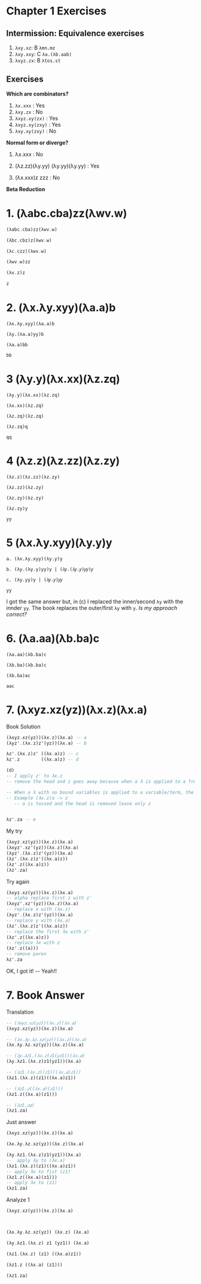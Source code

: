 # Chapter 1 Exercises

## Intermission: Equivalence exercises

1. `λxy.xz`: B `λmn.mz`
2. `λxy.xxy`: C `λa.(λb.aab)`
3. `λxyz.zx`: B `λtos.st`

## Exercises

**Which are combinators?**

1. `λx.xxx` : Yes
2. `λxy.zx` : No
3. `λxyz.xy(zx)` : Yes
4. `λxyz.xy(zxy)` : Yes
5. `λxy.xy(zxy)` : No

**Normal form or diverge?**

1. λx.xxx : No

2. (λz.zz)(λy.yy)
   (λy.yy)(λy.yy) : Yes

3. (λx.xxx)z
   zzz : No

**Beta Reduction**

# 1. (λabc.cba)zz(λwv.w)

```haskell
(λabc.cba)zz(λwv.w)

(λbc.cbz)z(λwv.w)

(λc.czz)(λwv.w)

(λwv.w)zz

(λv.z)z

z

```

# 2. (λx.λy.xyy)(λa.a)b

```
(λx.λy.xyy)(λa.a)b

(λy.(λa.a)yy)b

(λa.a)bb

bb
```

# 3 (λy.y)(λx.xx)(λz.zq)

```
(λy.y)(λx.xx)(λz.zq)

(λx.xx)(λz.zq)

(λz.zq)(λz.zq)

(λz.zq)q

qq

```

# 4 (λz.z)(λz.zz)(λz.zy)

```
(λz.z)(λz.zz)(λz.zy)

(λz.zz)(λz.zy)

(λz.zy)(λz.zy)

(λz.zy)y

yy

```

# 5 (λx.λy.xyy)(λy.y)y

```
a. (λx.λy.xyy)(λy.y)y

b. (λy.(λy.y)yy)y | (𝜆𝑦.(𝜆𝑦.𝑦)𝑦𝑦)𝑦

c. (λy.yy)y | (𝜆𝑦.𝑦)𝑦𝑦

yy

```

I got the same answer but, in (c) I replaced the inner/second `λy` with the innder `yy`. The book replaces the outer/first `λy` with `y`. _Is my approach correct?_

# 6. (λa.aa)(λb.ba)c

```
(λa.aa)(λb.ba)c

(λb.ba)(λb.ba)c

(λb.ba)ac

aac

```

# 7. (λxyz.xz(yz))(λx.z)(λx.a)

Book Solution

```haskell
(λxyz.xz(yz))(λx.z)(λx.a) -- a
(λyz'.(λx.z)z'(yz))(λx.a) -- b

λz'.(λx.z)z' ((λx.a)z) -- c
λz'.z        ((λx.a)z) -- d

(d)
-- I apply z' to λx.z
-- remove the head and z goes away because when a λ is applied to a free & the body has a free variable, the head is removed and the free variable is tossed. All that remains is the term t which the λ is being applied.

-- When a λ with no bound variables is applied to a variable/term, the variable/term it is applied to goes away because it is not referenced in the body of the λ. What remains is the free variables.
-- Example (λx.z)a -> z
   -- a is tossed and the head is removed leave only z


λz'.za -- e
```

My try

```haskell
(λxyz.xz(yz))(λx.z)(λx.a)
(λxyz'.xz'(yz))(λx.z)(λx.a)
(λyz'.(λx.z)z'(yz))(λx.a)
(λz'.(λx.z)z'((λx.a)z))
(λz'.z((λx.a)z))
(λz'.za)


```

Try again

```haskell
(λxyz.xz(yz))(λx.z)(λx.a)
-- alpha replace first z with z'
(λxyz'.xz'(yz))(λx.z)(λx.a)
-- replace x with (λx.z)
(λyz'.(λx.z)z'(yz))(λx.a)
-- replace y with (λx.a)
(λz'.(λx.z)z'((λx.a)z))
-- replace the first λx with z'
(λz'.z((λx.a)z))
-- replace λx with z
(λz'.z((a)))
-- remove paren
λz'.za
```

OK, I got it! -- Yeah!!

# 7. Book Answer

Translation

```haskell
-- (𝜆𝑥𝑦𝑧.𝑥𝑧(𝑦𝑧))(𝜆𝑥.𝑧)(𝜆𝑥.𝑎)
(λxyz.xz(yz))(λx.z)(λx.a)

-- (𝜆𝑥.𝜆𝑦.𝜆𝑧.𝑥𝑧(𝑦𝑧))(𝜆𝑥.𝑧)(𝜆𝑥.𝑎)
(λx.λy.λz.xz(yz))(λx.z)(λx.a)

-- (𝜆𝑦.𝜆𝑧1.(𝜆𝑥.𝑧)𝑧1(𝑦𝑧1))(𝜆𝑥.𝑎)
(λy.λz1.(λx.z)z1(yz1))(λx.a)

-- (𝜆𝑧1.(𝜆𝑥.𝑧)(𝑧1)((𝜆𝑥.𝑎)𝑧1))
(λz1.(λx.z)(z1)((λx.a)z1))

-- (𝜆𝑧1.𝑧((𝜆𝑥.𝑎)(𝑧1)))
(λz1.z((λx.a)(z1)))

-- (𝜆𝑧1.𝑧𝑎)
(λz1.za)
```

Just answer

```haskell
(λxyz.xz(yz))(λx.z)(λx.a)

(λx.λy.λz.xz(yz))(λx.z)(λx.a)

(λy.λz1.(λx.z)z1(yz1))(λx.a)
--  apply λy to (λx.a)
(λz1.(λx.z)(z1)((λx.a)z1))
-- apply λx to fist (z1)
(λz1.z((λx.a)(z1)))
-- apply λx to (z1)
(λz1.za)
```

Analyze 1

```haskell
(λxyz.xz(yz))(λx.z)(λx.a)



(λx.λy.λz.xz(yz)) (λx.z) (λx.a)

(λy.λz1.(λx.z) z1 (yz1)) (λx.a)

(λz1.(λx.z) (z1) ((λx.a)z1))

(λz1.z ((λx.a) (z1)))

(λz1.za)
```
